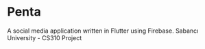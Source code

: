 # Penta

A social media application written in Flutter using Firebase.
Sabancı University - CS310 Project
